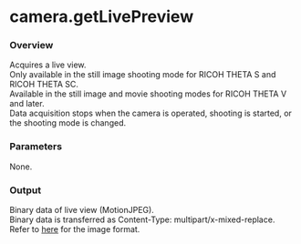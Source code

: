 # camera.getLivePreview

### Overview

Acquires a live view.   
Only available in the still image shooting mode for RICOH THETA S and RICOH THETA SC.   
Available in the still image and movie shooting modes for RICOH THETA V and later.  
 Data acquisition stops when the camera is operated, shooting is started, or the shooting mode is changed.

### Parameters

None.

### Output

Binary data of live view (MotionJPEG).   
Binary data is transferred as Content-Type: multipart/x-mixed-replace.   
Refer to [here](../../ricoh-theta-api/README.md) for the image format.
